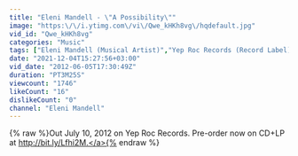 ```yaml
---
title: "Eleni Mandell - \"A Possibility\""
image: "https:\/\/i.ytimg.com\/vi\/Qwe_kHKh8vg\/hqdefault.jpg"
vid_id: "Qwe_kHKh8vg"
categories: "Music"
tags: ["Eleni Mandell (Musical Artist)","Yep Roc Records (Record Label)","I Can See The Future"]
date: "2021-12-04T15:27:56+03:00"
vid_date: "2012-06-05T17:30:49Z"
duration: "PT3M25S"
viewcount: "1746"
likeCount: "16"
dislikeCount: "0"
channel: "Eleni Mandell"
---
```

{% raw %}Out July 10, 2012 on Yep Roc Records. Pre-order now on CD+LP at <a rel="nofollow" target="blank" href="http://bit.ly/Lfhi2M.">http://bit.ly/Lfhi2M.</a>{% endraw %}
